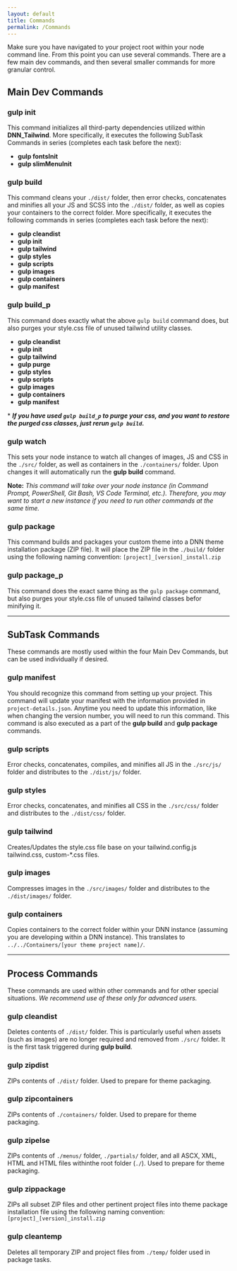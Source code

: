 ```yaml
---
layout: default
title: Commands
permalink: /Commands
---
```


Make sure you have navigated to your project root within your node command line. From this point you can use several commands. There are a few main dev commands, and then several smaller commands for more granular control.

## Main Dev Commands

### gulp init

This command initializes all third-party dependencies utilized within **DNN_Tailwind**. More specifically, it executes the following SubTask Commands in series (completes each task before the next):

- **gulp fontsInit**
- **gulp slimMenuInit**

### gulp build

This command cleans your `./dist/` folder, then error checks, concatenates and minifies all your JS and SCSS into the `./dist/` folder, as well as copies your containers to the correct folder. More specifically, it executes the following commands in series (completes each task before the next):

- **gulp cleandist**
- **gulp init**
- **gulp tailwind**
- **gulp styles**
- **gulp scripts**
- **gulp images**
- **gulp containers**
- **gulp manifest**

### gulp build_p

This command does exactly what the above `gulp build` command does, but also purges your style.css file of unused tailwind utility classes.

- **gulp cleandist**
- **gulp init**
- **gulp tailwind**
- **gulp purge**
- **gulp styles**
- **gulp scripts**
- **gulp images**
- **gulp containers**
- **gulp manifest**

\* **_If you have used `gulp build_p` to purge your css, and you want to restore the purged css classes, just rerun `gulp build`._**

### gulp watch

This sets your node instance to watch all changes of images, JS and CSS in the `./src/` folder, as well as containers in the `./containers/` folder. Upon changes it will automatically run the **gulp build** command.

**Note:** _This command will take over your node instance (in Command Prompt, PowerShell, Git Bash, VS Code Terminal, etc.). Therefore, you may want to start a new instance if you need to run other commands at the same time._

### gulp package

This command builds and packages your custom theme into a DNN theme installation package (ZIP file). It will place the ZIP file in the `./build/` folder using the following naming convention: `[project]_[version]_install.zip`

### gulp package_p

This command does the exact same thing as the `gulp package` command, but also purges your style.css file of unused tailwind classes befor minifying it.

---

## SubTask Commands

These commands are mostly used within the four Main Dev Commands, but can be used individually if desired.

### gulp manifest

You should recognize this command from setting up your project. This command will update your manifest with the information provided in `project-details.json`. Anytime you need to update this information, like when changing the version number, you will need to run this command. This command is also executed as a part of the **gulp build** and **gulp package** commands.

### gulp scripts

Error checks, concatenates, compiles, and minifies all JS in the `./src/js/` folder and distributes to the `./dist/js/` folder.

### gulp styles

Error checks, concatenates, and minifies all CSS in the `./src/css/` folder and distributes to the `./dist/css/` folder.

### gulp tailwind

Creates/Updates the style.css file base on your tailwind.config.js tailwind.css, custom-\*.css files.

### gulp images

Compresses images in the `./src/images/` folder and distributes to the `./dist/images/` folder.

### gulp containers

Copies containers to the correct folder within your DNN instance (assuming you are developing within a DNN instance). This translates to `../../Containers/[your theme project name]/`.

---

## Process Commands

These commands are used within other commands and for other special situations. _We recommend use of these only for advanced users._

### gulp cleandist

Deletes contents of `./dist/` folder. This is particularly useful when assets (such as images) are no longer required and removed from `./src/` folder. It is the first task triggered during **gulp build**.

### gulp zipdist

ZIPs contents of `./dist/` folder. Used to prepare for theme packaging.

### gulp zipcontainers

ZIPs contents of `./containers/` folder. Used to prepare for theme packaging.

### gulp zipelse

ZIPs contents of `./menus/` folder, `./partials/` folder, and all ASCX, XML, HTML and HTML files withinthe root folder (`./`). Used to prepare for theme packaging.

### gulp zippackage

ZIPs all subset ZIP files and other pertinent project files into theme package installation file using the following naming convention: `[project]_[version]_install.zip`

### gulp cleantemp

Deletes all temporary ZIP and project files from `./temp/` folder used in package tasks.
